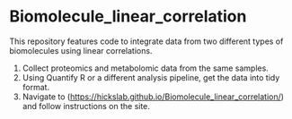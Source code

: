 # Biomolecule_linear_correlation
This repository features code to integrate data from two different types of biomolecules using linear correlations. 

1. Collect proteomics and metabolomic data from the same samples. 
2. Using Quantify R or a different analysis pipeline, get the data into tidy format.
3. Navigate to (https://hickslab.github.io/Biomolecule_linear_correlation/) and follow instructions on the site. 
